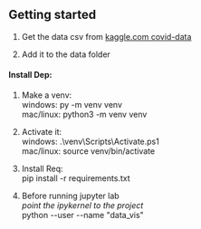 ## Getting started
1. Get the data csv from
[kaggle.com covid-data](https://www.kaggle.com/nasa/kepler-exoplanet-search-results?select=cumulative.csv)

2. Add it to the data folder



#### Install Dep:
1. Make a venv:  
    windows: py -m venv venv  
    mac/linux: python3 -m venv venv  
    
2. Activate it:  
    windows: .\venv\Scripts\Activate.ps1  
    mac/linux: source venv/bin/activate  
    
3. Install Req:  
    pip install -r requirements.txt  
    
4. Before running jupyter lab  
    *point the ipykernel to the project*  
    python --user --name "data_vis"